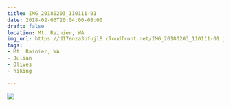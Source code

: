 ```yaml
---
title: IMG_20180203_110111-01
date: 2018-02-03T20:04:00-08:00
draft: false
location: Mt. Rainier, WA
img_url: https://d17enza3bfujl8.cloudfront.net/IMG_20180203_110111-01.jpg
tags:
- Mt. Rainier, WA
- Julian
- Olives
- hiking

---
```


![](https://d17enza3bfujl8.cloudfront.net/IMG_20180203_110111-01.jpg)

